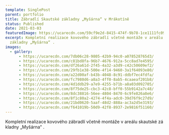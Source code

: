 ```yaml
---
template: SinglePost
parent: portfolio
title: Zábradlí Skautské základny „Myšárna“ v Mrákotíně
status: Published
date: 2021-03-03
featuredImage: https://ucarecdn.com/59cf9e2d-8415-474f-9b78-1ce1111fc091/
excerpt: Kompletní realizace kovového zábradlí včetně montáže v areálu skautské
  základny „Myšárna“ .
images:
  - gallery:
      - https://ucarecdn.com/7db06c28-9805-42b9-94c0-a078528765d3/
      - https://ucarecdn.com/c81bd8fa-96b7-4676-912a-5cc8ad7e4595/
      - https://ucarecdn.com/df26a61d-2f45-4a32-a3d9-c42c50609ef2/
      - https://ucarecdn.com/29fb1e38-500e-4f14-9460-3a1f64093e80/
      - https://ucarecdn.com/a22d00af-b43b-4048-8c91-ddbf7ec4fdfa/
      - https://ucarecdn.com/fc7980d6-a8a3-4ff0-8ab5-4caaeaf201b8/
      - https://ucarecdn.com/4d1ddb29-a7e9-4255-b71b-a8a03d092705/
      - https://ucarecdn.com/8f75de25-cbc3-42c8-bff0-55b9142a7c48/
      - https://ucarecdn.com/8dc38816-56ee-4804-8470-6c9fe826a8e6/
      - https://ucarecdn.com/8f1c80a2-4274-4f4a-adc0-39d76f9c27d9/
      - https://ucarecdn.com/21bd0620-5aaf-48d2-888a-ac3a2d5e3193/
      - https://ucarecdn.com/f641019b-50d9-42f8-8937-2e9816f51160/
---
```

Kompletní realizace kovového zábradlí včetně montáže v areálu skautské základny „Myšárna“ .
